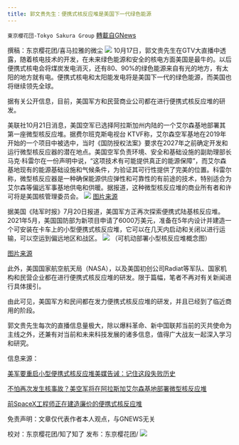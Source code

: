 ```yaml
---
title: 郭文贵先生：便携式核反应堆是美国下一代绿色能源
---
```

`東京櫻花団-Tokyo Sakura Group` [轉載自GNews](https://gnews.org/zh-hans/1616945/)

撰稿：东京樱花团/喜马拉雅的微尘
![](https://assets.gnews.org/wp-content/uploads/2021/10/3-15.png)
10月17日，郭文贵先生在GTV大直播中透露，随着核电技术的开发，在未来绿色能源和安全的核电方面美国是最牛的。以后便携式核电会将煤炭发电消灭，还有80、90%的绿色能源来自有光的地方，有太阳的地方就有电。便携式核电和太阳能发电将是美国下一代的绿色能源，而美国也将继续领先全球。

据有关公开信息，目前，美国军方和民营商业公司都在进行便携式核反应堆的研发。

美联社10月21日消息，美国空军已选择阿拉斯加州内陆的一个艾尔森基地部署其第一座微型核反应堆。据费尔班克斯电视台 KTVF称，艾尔森空军基地在2019年开始的一个项目中被选中，当时《国防授权法案》要求在2027年之前确定开发和运行微型核反应器的潜在地点。美国空军负责环境、安全和基础设施的副助理部长马克·科雷尔在一份声明中说，“这项技术有可能提供真正的能源保障”，而艾尔森基地现有的能源基础设施和气候条件，为验证其可行性提供了完美的位置。科雷尔称，微型核反应器是一种确保能源供应弹性和可靠性的有前途的技术，特别适合为艾尔森等偏远军事基地供电和供暖。据报道，这种微型核反应堆的商业所有者和许可将是美国核管理委员会。
![](https://assets.gnews.org/wp-content/uploads/2021/10/4-13.png)
[图片来源](https://www.163.com/dy/article/GMRCB4KI0514R9OJ.html?f=post2020_dy_recommends)

据美国《陆军时报》7月20日报道，美国军方正再次探索便携式陆基核反应堆。2021年5月，美国国防部为新项目申请了6000万美元，准备在5年内设计并建造一个可安装在卡车上的小型便携式核反应堆，它可以在几天内启动和关闭以进行运输，可以空运到偏远地区和战区。
![](https://assets.gnews.org/wp-content/uploads/2021/10/5-49.jpg)
（可机动部署小型核反应堆概念图）

[图片来源](http://www.xinhuanet.com/mil/2021-07/22/c_1211252080.htm)

此外，美国国家航空航天局（NASA），以及美国初创公司Radiat等军队、国家机构和民营企业都在进行便携式核反应堆的研发。限于篇幅，笔者不再对有关新闻进行具体援引。

由此可见，美国军方和民间都在发力便携式核反应堆的研发，并且已经到了临近商用的阶段。

郭文贵先生每次的直播信息量极大，除以爆料革命、新中国联邦当前的灭共使命为主线之外，还兼有对当前和未来科技发展的诸多信息，值得广大战友一起深入学习和研究。

信息来源：

[美军要重启小型便携式核反应堆美媒告诫：记住这段失败历史](http://www.xinhuanet.com/mil/2021-07/22/c_1211252080.htm)

[不怕再次发生核事故？美空军将在阿拉斯加艾尔森基地部署微型核反应堆](https://www.163.com/dy/article/GMRCB4KI0514R9OJ.html?f=post2020_dy_recommends)

[前SpaceX工程师正在建造廉价的便携式核反应堆](https://byteclicks.com/28240.html)

免责声明：文章仅代表作者本人观点，与GNEWS无关

校对：东京樱花团/知了知了
发布：东京樱花团/
![](https://assets.gnews.org/wp-content/uploads/2021/10/image0-1-18-9.png)
